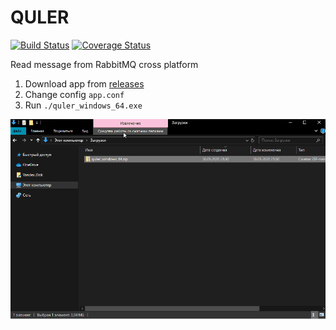# QULER
[![Build Status](https://travis-ci.org/vmpartner/quler.svg?branch=master)](https://travis-ci.org/vmpartner/quler) [![Coverage Status](https://coveralls.io/repos/github/vmpartner/quler/badge.svg?branch=master)](https://coveralls.io/github/vmpartner/quler?branch=master)   
  
Read message from RabbitMQ cross platform  
1. Download app from [releases](https://github.com/vmpartner/quler/releases)  
2. Change config ```app.conf```
3. Run ``` ./quler_windows_64.exe ``` 

![Image of Yaktocat](img/v1.gif)
